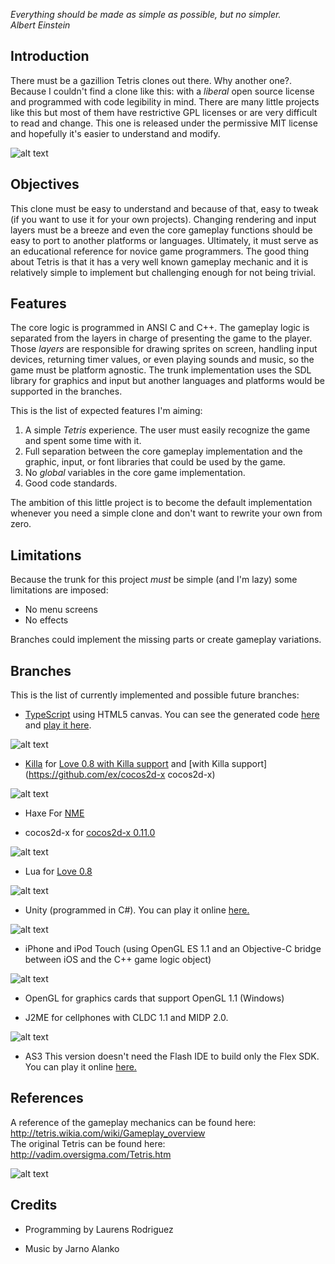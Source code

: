 _Everything should be made as simple as possible, but no simpler._<br/>
_Albert Einstein_

## Introduction

There must be a gazillion Tetris clones out there. Why another one?.
Because I couldn't find a clone like this: with a _liberal_ open source license and programmed with code legibility in mind. There are many little projects like this but most of them have restrictive GPL licenses or are very difficult to read and change. This one is released under the permissive MIT license and hopefully it's easier to understand and modify.

![alt text](http://planetadev.googlepages.com/stc.png)

## Objectives

This clone must be easy to understand and because of that, easy to tweak (if you want to use it for your own projects). Changing rendering and input layers must be a breeze and even the core gameplay functions should be easy to port to another platforms or languages.
Ultimately, it must serve as an educational reference for novice game programmers. The good thing about Tetris is that it has a very well known gameplay mechanic and it is relatively simple to implement but challenging enough for not being trivial.

## Features

The core logic is programmed in ANSI C and C++. The gameplay logic is separated from the layers in charge of presenting the game to the player. Those _layers_ are responsible for drawing sprites on screen, handling input devices, returning timer values, or even playing sounds and music, so the game must be platform agnostic. The trunk implementation uses the SDL library for graphics and input but another languages and platforms would be supported in the branches.

This is the list of expected features I'm aiming:

  1. A simple _Tetris_ experience. The user must easily recognize the game and spent some time with it.
  2. Full separation between the core gameplay implementation and the graphic, input, or font libraries that could be used by the game.
  3. No _global_ variables in the core game implementation.
  4. Good code standards.

The ambition of this little project is to become the default implementation whenever you need a simple clone and don't want to rewrite your own from zero.

## Limitations

Because the trunk for this project _must_ be simple (and I'm lazy) some limitations are imposed:

  * No menu screens
  * No effects

Branches could implement the missing parts or create gameplay variations.

## Branches

This is the list of currently implemented and possible future branches:

  * [TypeScript](http://www.typescriptlang.org/) using HTML5 canvas. You can see the generated code [here](http://jsfiddle.net/exdev/sxGN3/) and [play it here](http://www.xprezion.com/ex/stc/stc.htm).

  ![alt text](http://sites.google.com/site/exeqtor/ts01.png)

  * [Killa](http://github.com/ex/killa) for [Love 0.8 with Killa support](https://bitbucket.org/ex/love) and [with Killa support](https://github.com/ex/cocos2d-x cocos2d-x)

  ![alt text](http://sites.google.com/site/exeqtor/stc_killa.png)

  * Haxe For [NME](http://www.haxenme.org/)

  * cocos2d-x for [cocos2d-x 0.11.0](https://github.com/cocos2d/cocos2d-x)

  ![alt text](http://sites.google.com/site/exeqtor/stc-cocos2dx.png)

  * Lua for [Love 0.8](http://bitbucket.org/rude/love/)

  ![alt text](http://sites.google.com/site/exeqtor/stc-love.png)

  * Unity (programmed in C#). You can play it online [here.](http://elrinconde-ex.blogspot.com/2011/10/tetris-clone-in-unity.html)

  ![alt text](http://sites.google.com/site/exeqtor/stc_unity.png)

  * iPhone and iPod Touch (using OpenGL ES 1.1 and an Objective-C bridge between iOS and the C++ game logic object) 

  ![alt text](http://sites.google.com/site/exeqtor/stc_iphone.png)

  * OpenGL for graphics cards that support OpenGL 1.1 (Windows)

  * J2ME for cellphones with CLDC 1.1 and MIDP 2.0.

  ![alt text](http://planetadev.googlepages.com/stc_j2me.jpg)

  * AS3 This version doesn't need the Flash IDE to build only the Flex SDK. You can play it online [here.](http://elrinconde-ex.blogspot.com/2010/02/simple-tetris-clone-flex-version.html)


## References

A reference of the gameplay mechanics can be found here:
http://tetris.wikia.com/wiki/Gameplay_overview<br>
The original Tetris can be found here:
http://vadim.oversigma.com/Tetris.htm

  ![alt text](http://vadim.oversigma.com/Tet312-Game.gif)

## Credits

  * Programming by Laurens Rodriguez

  * Music by Jarno Alanko
